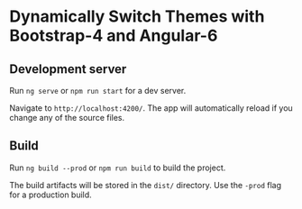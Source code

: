 # Dynamically Switch Themes with Bootstrap-4 and Angular-6


## Development server

Run `ng serve` or `npm run start` for a dev server. 

Navigate to `http://localhost:4200/`. The app will automatically reload if you change any of the source files.

## Build

Run `ng build --prod` or `npm run build` to build the project. 

The build artifacts will be stored in the `dist/` directory. Use the `-prod` flag for a production build.

